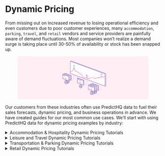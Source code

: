 # Dynamic Pricing

From missing out on increased revenue to losing operational efficiency and even customers due to poor customer experiences, many `accommodation`, `parking`, `travel`, and `retail` vendors and service providers are painfully aware of demand fluctuations. Most companies won’t realize a demand surge is taking place until 30-50% of availability or stock has been snapped up.

<figure><img src="../../.gitbook/assets/Tutorials illustration 2.png" alt=""><figcaption></figcaption></figure>

Our customers from these industries often use PredictHQ data to fuel their sales forecasts, dynamic pricing, and business operations in advance. We have created guides for our most common use cases. We’ll start with using PredictHQ data for dynamic pricing examples by industry:

<details>

<summary>Accommodation &#x26; Hospitality Dynamic Pricing Tutorials</summary>

To implement PredictHQ data to inform dynamic pricing for your accommodation business, review the options below:

* **No code:** Using the PredictHQ Web application (Control Center) unlocks demand data weeks and months in advance to inform your manual pricing updates. [Read more](https://www.predicthq.com/support/see-total-daily-event-impact-in-control-center) about Event Trends.
* **Business Intelligence (BI) tools:** Integrate PredictHQ data with your Power BI or Tableau (or other analytics tool) dynamic pricing workflows. See the [Power BI Tutorial ](../guides/tutorials/using-event-data-in-power-bi.md)and [Tableau Tutorial](../guides/tutorials/using-event-data-in-tableau.md).
* **Load event data to your warehouse:** Take PredictHQ API data and load it into a data warehouse. [Read tutorial](../guides/tutorials/loading-event-data-into-a-data-warehouse.md).
* **Machine learning models:** Automatically and dynamically update your pricing by integrating PredictHQ data directly into your demand forecasting models. [Read tutorial. ](../guides/tutorials/improving-demand-forecasting-models-with-event-features.md)

[**Quick filters**](../guides/industry-specific-event-filters.md) **to get you started:**  \
1\. Event categories most impactful for this industry: `concerts, conferences, expos, festivals, performing-arts`\
2\. Location type: `radius-based`\
3\. Minimum PHQ rank: 35\
\
PredictHQ helps its customers master predictability with the smartest and largest event impact data stream, which can drive dynamic pricing planning and operations quickly, efficiently, and at scale.

As an example, accommodation customers find it useful to overlay accommodation room price data with event impact data and use that to help guide pricing adjustments. See the example below in Power BI:

<img src="../../.gitbook/assets/Power BI Dynamic Pricing Example.png" alt="" data-size="original">

In this example, we have added daily room price data into the Power BI dashboard showing the total number of people attending events in the location (in this example the location is San Francisco but typically it would be events within a radius around a hotel). You can do this by following the [Power BI tutorial](../guides/tutorials/using-event-data-in-power-bi.md) or [Tableau Tutorial](../guides/tutorials/using-event-data-in-tableau.md) and adding in your data. Based on this you can look for peak days and surges in demand and adjust pricing accordingly.

In this fictional example on the 24 February where 596,569 people are attending events in the area and this is significantly higher than other days. This represents a demand surge or peak in demand that commonly has an impact of businesses. In this case the hotel owner is then adjusting the pricing on this day from $230 to $310 dollars (this may be done in another app).&#x20;

This is a simple way of overlaying attendance and your business data to highlight when to adjust pricing. A more sophisticated way is to use machine learning models to suggested updated pricing or automatically update your pricing.

See [How Hoteliers Achieved a 10% RevPar Increase with HQ revenue](https://www.predicthq.com/customers/hqrevenue).

</details>

<details>

<summary>Leisure and Travel Dynamic Pricing Tutorials</summary>

To implement PredictHQ data to inform dynamic pricing for your Leisure and Travel business, review the options below:

* **No code:** Using the PredictHQ Web application (Control Center) unlocks demand data weeks and months in advance to inform your manual pricing updates. [Read more](https://www.predicthq.com/support/see-total-daily-event-impact-in-control-center) about Event Trends.
* **Business Intelligence (BI) tools:** Integrate PredictHQ data with your Power BI or Tableau (or other analytics tool) dynamic pricing workflows. See the [Power BI Tutorial ](../guides/tutorials/using-event-data-in-power-bi.md)and [Tableau Tutorial](../guides/tutorials/using-event-data-in-tableau.md).
* **Load event data to your warehouse:** Take PredictHQ API data and load it into a data warehouse. [Read tutorial](../guides/tutorials/loading-event-data-into-a-data-warehouse.md).
* **Machine learning models:** Automatically and dynamically update your pricing by integrating PredictHQ data directly into your demand forecasting models. [Read tutorial](../guides/tutorials/improving-demand-forecasting-models-with-event-features.md). Regardless of the way you plan to implement the data, below are some quick tips on how to filter the data based on your industry.\
  \
  [**Quick filters**](../guides/industry-specific-event-filters.md) **to get you started:**  \
  1\. Event categories most impactful for this industry: `public holidays, performing-arts, conferences, conferences, community`\
  2\. Location type: `city`\
  3\. Minimum PHQ rank: 30

With PredictHQ's products and data, our Leisure and Travel customers gain insights into these demand fluctuations well in advance. This allows them to optimize their pricing strategy effectively and make informed decisions that boost profitability while catering to the dynamic needs of travelers and event-goers.

<img src="../../.gitbook/assets/Foot Traffic.png" alt="" data-size="original">

</details>

<details>

<summary>Transportation &#x26; Parking Dynamic Pricing Tutorials</summary>

To implement PredictHQ data to inform dynamic pricing for your parking and transportation business, review the options below:

* **No code:** Using the PredictHQ Web application (Control Center) unlocks demand data weeks and months in advance to inform your manual pricing updates. [Read more](https://www.predicthq.com/support/see-total-daily-event-impact-in-control-center) about Event Trends.
* **Business Intelligence (BI) tools:** Integrate PredictHQ data with your Power BI (or other analytics tool) dynamic pricing workflows. See the [Power BI Tutorial ](../guides/tutorials/using-event-data-in-power-bi.md)and [Tableau Tutorial](../guides/tutorials/using-event-data-in-tableau.md).
* **Load event data to your warehouse:** Take PredictHQ API data and load it into a data warehouse. [Read tutorial](../guides/tutorials/loading-event-data-into-a-data-warehouse.md).
* **Machine learning models:** Automatically and dynamically update your pricing by integrating PredictHQ data directly into your demand forecasting models. [Read tutorial. ](../guides/tutorials/improving-demand-forecasting-models-with-event-features.md)

Regardless of the way you plan to implement the data, below are some quick tips on how to filter the data based on your industry.\
\
[**Quick filters**](../guides/industry-specific-event-filters.md) **to get you started - Transportation**\
1\. Event categories most impactful for this industry: `public holidays, performing-arts, conferences, conferences, community`\
2\. Location type: `city`\
3\. Minimum PHQ rank: 30

[**Quick filters**](../guides/industry-specific-event-filters.md) **to get you started - Parking**\
1\. Event categories most impactful for this industry: `public holidays, community, concerts, expos, performing-arts`\
2\. Location type: `radius-based`\
3\. Minimum PHQ rank: 35

For example, consider a scenario where a city is scheduled to host a major sports championship and a large music concert in the same week. Or maybe there is a cluster of small events all happening on the same weekend that in aggregate are going to bring in a lot of people into the same part of the city. You might observe a dramatic increase in demand for transportation and parking services, potentially doubling or even tripling compared to normal levels.

To capitalize on surges like this effectively, adopting dynamic pricing strategies becomes crucial.

**Parking example**

There are a range of tools out there and we know some organizations manage pricing in Spreadsheets. To get started with our data one way you can integrate events data into a Spreadsheet is to [connect to PredictHQ's Events API using Microsoft Excel](../guides/tutorials/connecting-to-predicthq-apis-with-microsoft-excel.md). Follow this tutorial to get event data for your location into Excel and keep it updated automatically.

You can then use your parking inventory for the location in the Spreadsheet and compare that with the total amount of people attending events in the area. In this example, the customer has graphed daily total attendance from events in their area and compared it with parking bookings. As of the 10th of Feb, they look ahead at the events coming up for the next month. See the chart below showing event impact per day in the blue line and the parking capacity booked in the orange line:

![](<../../.gitbook/assets/image (10).png>)

The customer looks for the month ahead and updates their provisional pricing based on events occurring and the demand-driven in past days with high event impact. In this example they see a lot of demand on the 24th of February and they dig into the data in Excel by filtering down to this date. They see the demand is driven by events like the [San Francisco Chinese New Year Parade](https://events.predicthq.com/events/DGCqwsuA8vGgAfRNB5), [Chinatown Community Street Fair](https://events.predicthq.com/events/CrUsXRVXWaDDNbBQcR), the [Noise Pop](https://events.predicthq.com/events/DUEqiDG2U3e3yqm9Mh) festival, and much more. This is what we, sometimes call a perfect storm of demand on this day.&#x20;

![](<../../.gitbook/assets/image (11).png>)

So, the customer increases their pricing to allow for a full capacity day at multiple parking garages in the area on that day. They use the predicted event impact on other days as input to their pricing. This is a simple way to get event data into your tools and to easily use it for day to day operations.

Learn how [ParkMobile uses intelligent event data to boost parking reservations](https://www.predicthq.com/customers/parkmobile).

</details>

<details>

<summary>Retail Dynamic Pricing Tutorials</summary>

To implement PredictHQ data to inform dynamic pricing for your retail business, review the options below:

* **No code:** Using the PredictHQ Web application (Control Center) unlocks demand data weeks and months in advance to inform your manual pricing updates. [Read more](https://www.predicthq.com/support/see-total-daily-event-impact-in-control-center) about Event Trends.
* **Business Intelligence (BI) tools:** Integrate PredictHQ data with your Power BI (or other analytics tool) dynamic pricing workflows. See the [Power BI Tutorial ](../guides/tutorials/using-event-data-in-power-bi.md)and [Tableau Tutorial](../guides/tutorials/using-event-data-in-tableau.md).
* **Load event data to your warehouse:** Take PredictHQ API data and load it into a data warehouse. [Read tutorial](../guides/tutorials/loading-event-data-into-a-data-warehouse.md).
* **Machine learning models:** Automatically and dynamically update your pricing by integrating PredictHQ data directly into your demand forecasting models. [Read tutorial. ](../guides/tutorials/improving-demand-forecasting-models-with-event-features.md)

Regardless of the way you plan to implement the data, below are some quick tips on how to filter the data based on your industry.\
\
[**Quick filters**](../guides/industry-specific-event-filters.md) **to get you started**\
1\. Event categories most impactful for this industry: `public holidays, performing-arts, community, conferences, festivals`\
2\. Location type: `radius-based`\
3\. Minimum PHQ rank: 50

In the retail industry, failing to recognize demand fluctuations can lead to missed revenue opportunities and operational challenges, much like in the transportation and parking sectors. Imagine a major retail chain facing significant events like Black Friday, Christmas, or even local festivals. Sales could spike dramatically, increasing by 50% to 100% above normal levels during these periods.

Dynamic pricing is a pivotal strategy in harnessing these surges effectively.

</details>
